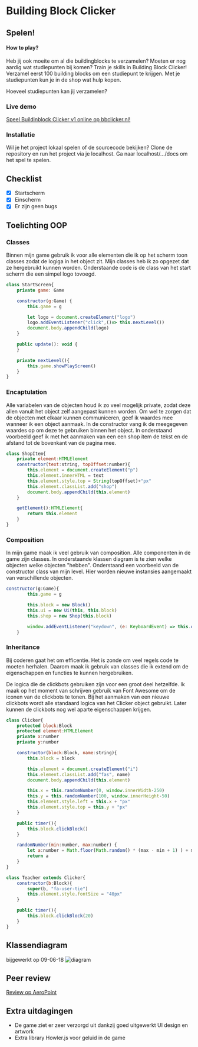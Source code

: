 # Building Block Clicker


## Spelen!
#### How to play?
Heb jij ook moeite om al die buildingblocks te verzamelen? Moeten er nog aardig wat studiepunten bij komen? Train je skills in Building Block Clicker! Verzamel eerst 100 building blocks om een studiepunt te krijgen. Met je studiepunten kun je in de shop wat hulp kopen.

Hoeveel studiepunten kan jij verzamelen?

### Live demo
[Speel Buildinblock Clicker v1 online op bbclicker.nl!](https://djjustin13.github.io/bbclicker/)

### Installatie
Wil je het project lokaal spelen of de sourcecode bekijken? Clone de repository en run het project via je localhost. Ga naar localhost/.../docs om het spel te spelen.

## Checklist
- [x] Startscherm
- [x] Einscherm
- [x] Er zijn geen bugs

## Toelichting OOP

### Classes
Binnen mijn game gebruik ik voor alle elementen die ik op het scherm toon classes zodat de logiga in het object zit. Mijn classes heb ik zo opgezet dat ze hergebruikt kunnen worden. Onderstaande code is de class van het start scherm die een simpel logo tovoegd.

```javascript
class StartScreen{
    private game: Game

    constructor(g:Game) {
        this.game = g

        let logo = document.createElement("logo")
        logo.addEventListener("click",()=> this.nextLevel())
        document.body.appendChild(logo)
    }

    public update(): void {
    }

    private nextLevel(){
        this.game.showPlayScreen()
    }
}
```

### Encaptulation
Alle variabelen van de objecten houd ik zo veel mogelijk private, zodat deze allen vanuit het object zelf aangepast kunnen worden. Om wel te zorgen dat de objecten met elkaar kunnen communiceren, geef ik waardes mee wanneer ik een object aanmaak. In de constructor vang ik de meegegeven waardes op om deze te gebruiken binnen het object. In onderstaand voorbeeld geef ik met het aanmaken van een een shop item de tekst en de afstand tot de bovenkant van de pagina mee.

```javascript
class ShopItem{
    private element:HTMLElement
    constructor(text:string, topOffset:number){
        this.element = document.createElement("p")
        this.element.innerHTML = text
        this.element.style.top = String(topOffset)+"px"
        this.element.classList.add("shop")
        document.body.appendChild(this.element)
    }

    getElement():HTMLElement{
        return this.element
    }
}
```
### Composition
In mijn game maak ik veel gebruik van composition. Alle componenten in de game zijn classes. In onderstaande klassen diagram is te zien welke objecten welke objecten "hebben". Onderstaand een voorbeeld van de constructor class van mijn level. Hier worden nieuwe instansies aangemaakt van verschillende objecten.

```javascript
constructor(g:Game){
        this.game = g

        this.block = new Block()
        this.ui = new Ui(this, this.block)
        this.shop = new Shop(this.block)

        window.addEventListener("keydown", (e: KeyboardEvent) => this.onKeyDown(e))
    }
```


### Inheritance
Bij coderen gaat het om efficentie. Het is zonde om veel regels code te moeten herhalen. Daarom maak ik gebruik van classes die ik extend om de eigenschappen en functies te kunnen hergebruiken.

De logica die de clickbots gebruiken zijn voor een groot deel hetzelfde. Ik maak op het moment van schrijven gebruik van Font Awesome om de iconen van de clickbots te tonen. Bij het aanmaken van een nieuwe clickbots wordt alle standaard logica van het Clicker object gebruikt. Later kunnen de clickbots nog wel aparte eigenschappen krijgen.

```javascript
class Clicker{
    protected block:Block
    protected element:HTMLElement
    private x:number
    private y:number

    constructor(block:Block, name:string){
        this.block = block

        this.element = document.createElement("i")
        this.element.classList.add("fas", name)
        document.body.appendChild(this.element)

        this.x = this.randomNumber(0, window.innerWidth-250)
        this.y = this.randomNumber(100, window.innerHeight-50)
        this.element.style.left = this.x + "px"
        this.element.style.top = this.y + "px"
    }

    public timer(){
        this.block.clickBlock()
    }

    randomNumber(min:number, max:number) {
        let a:number = Math.floor(Math.random() * (max - min + 1) ) + min;
        return a
    }
}

class Teacher extends Clicker{ 
    constructor(b:Block){
        super(b, "fa-user-tie")
        this.element.style.fontSize = "40px"
    } 

    public timer(){
        this.block.clickBlock(20)
    }
}
```

## Klassendiagram
bijgewerkt op 09-06-18
![diagram](https://preview.ibb.co/ggVyNo/bbc_diagram.jpg)

## Peer review
[Review op AeroPoint](https://github.com/Kirbman10/AeroPoint/issues/1#issue-331173499)

## Extra uitdagingen
- De game ziet er zeer verzorgd uit dankzij goed uitgewerkt UI design en artwork
- Extra library Howler.js voor geluid in de game
